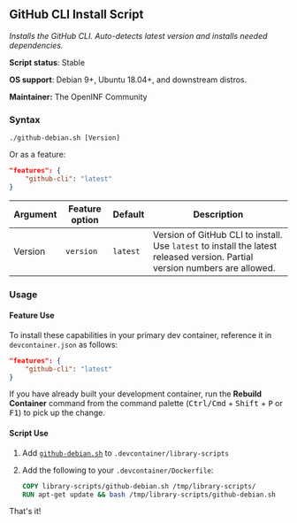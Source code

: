 ## GitHub CLI Install Script

_Installs the GitHub CLI. Auto-detects latest version and installs needed
dependencies._

**Script status**: Stable

**OS support**: Debian 9+, Ubuntu 18.04+, and downstream distros.

**Maintainer:** The OpenINF Community

### Syntax

```text
./github-debian.sh [Version]
```

Or as a feature:

```json
"features": {
    "github-cli": "latest"
}
```

| Argument | Feature option | Default  | Description                                                                                                                 |
| -------- | -------------- | -------- | --------------------------------------------------------------------------------------------------------------------------- |
| Version  | `version`      | `latest` | Version of GitHub CLI to install. Use `latest` to install the latest released version. Partial version numbers are allowed. |

### Usage

#### Feature Use

To install these capabilities in your primary dev container, reference it in
`devcontainer.json` as follows:

```json
"features": {
    "github-cli": "latest"
}
```

If you have already built your development container, run the **Rebuild
Container** command from the command palette (<kbd>Ctrl/Cmd</kbd> +
<kbd>Shift</kbd> + <kbd>P</kbd> or <kbd>F1</kbd>) to pick up the change.

#### Script Use

1. Add [`github-debian.sh`](../github-debian.sh) to
   `.devcontainer/library-scripts`

2. Add the following to your `.devcontainer/Dockerfile`:

   ```Dockerfile
   COPY library-scripts/github-debian.sh /tmp/library-scripts/
   RUN apt-get update && bash /tmp/library-scripts/github-debian.sh
   ```

That's it!
